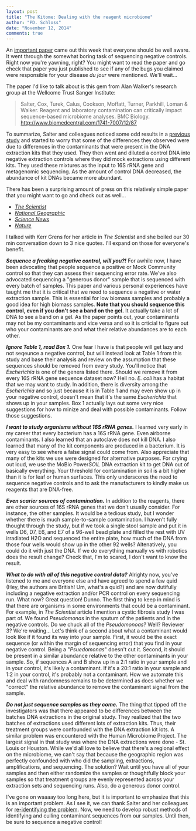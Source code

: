 ```yaml
---
layout: post
title: "The Kitome: Dealing with the reagent microbiome"
author: "PD. Schloss"
date: "November 12, 2014"
comments: true
---
```


An [important paper](http://www.biomedcentral.com/1741-7007/12/87) came out this
week that everyone should be well aware. It went through the somewhat boring
task of sequencing negative controls. Right now you're yawning, right? You might
want to read the paper and go check that paper you just published to see if any
of the bugs you claimed were responsible for your disease *du jour* were
mentioned. We'll wait...

The paper I'd like to talk about is this gem from Alan Walker's research group
at the Wellcome Trust Sanger Institute:

> Salter, Cox, Turek, Calus, Cookson, Moffatt, Turner, Parkhill, Loman & Walker.
> Reagent and laboratory contamination can critically impact sequence-based
> microbiome analyses. BMC Biology. http://www.biomedcentral.com/1741-7007/12/87

To summarize, Salter and colleagues noticed some odd results in a [previous
study](http://www.plosone.org/article/info%3Adoi%2F10.1371%2Fjournal.pone.0038271)
and started to worry that some of the differences they observed were due to
differences in the contaminants that were present in the DNA extraction kits
that they used. They then went and diluted a control DNA into negative
extraction controls where they did mock extractions using different kits. They
used these mixtures as the input to 16S rRNA gene and metagenomic sequencing.
As the amount of control DNA decreased, the abundance of kit DNAs became more
abundant.

There has been a surprising amount of press on this relatively simple paper that
you might want to go and check out as well...

* [*The Scientist*](http://www.the-scientist.com/?articles.view/articleNo/41421/title/DNA-Extraction-Kits-Contaminated/)
* [*National Geographic*](http://phenomena.nationalgeographic.com/2014/11/11/contaminomics-why-some-microbiome-studies-may-be-wrong/)
* [*Science News*](http://news.sciencemag.org/biology/2014/11/contamination-plagues-some-microbiome-studies)
* [*Nature*](http://www.nature.com/news/microbiome-science-threatened-by-contamination-1.16327)

I talked with Kerr Grens for her article in *The Scientist* and she boiled our
30 min conversation down to 3 nice quotes. I'll expand on those for everyone's
benefit.


***Sequence a freaking negative control, will you?!*** For awhile now, I have
been advocating that people sequence a positive or Mock Community control so
that they can assess their sequencing error rate. We've also advocated
sequencing a "generous donor" sample that is sequenced with every batch of
samples. This paper and various personal experiences have taught me that it is
critical that we need to sequence a negative or water extraction sample. This is
essential for low biomass samples and probably a good idea for high biomass
samples. **Note that you should sequence this control, even if you don't see a
band on the gel.** It actually take a lot of DNA to see a band on a gel. As the
paper points out, your contaminants may not be my contaminants and vice versa
and so it is crticial to figure out who your contaminants are and what their
relative abundances are to each other.


***Ignore Table 1, read Box 1.*** One fear I have is that people will get lazy
and not seqeunce a negative control, but will instead look at Table 1 from this
study and base their analysis and review on the assumption that these sequences
should be removed from every study. You'll notice that *Escherichia* is one of
the genera listed there. Should we remove it from every 16S rRNA gene sequence
dataset now? Hell no. *E. coli* has a habitat that we may want to study. In
addition, there is diversity among the *Escherichia* and so just because it is in
Table 1 and may even show up in your negative control, doesn't mean that it's the
same *Escherichia* that shows up in your samples. Box 1 actually lays out some
very nice suggestions for how to minize and deal with possible contaminants.
Follow those suggestions.


***I want to study organisms without 16S rRNA genes.*** I learned very early in
my career that every bacterium has a 16S rRNA gene. Even airborne contaminants.
I also learned that an autoclave does not kill DNA. I also learned that many of
the kit components are produced in a bacterium. It is very easy to see where a
false signal could come from. Also appreciate that many of the kits we use were
designed for alternative purposes. For crying out loud, we use the MoBio
Power*SOIL* DNA extraction kit to get DNA out of basically everything. Your
threshold for contamination in soil is a bit higher than it is for leaf or human
surfaces. This only underscores the need to sequence negative controls and to
ask the manufacturers to kindly make us reagents that are DNA-free.


***Even scarier sources of contamination.*** In addition to the reagents, there
are other sources of 16S rRNA genes that we don't usually consider. For
instance, the other samples. It would be a tedious study, but I wonder whether
there is much sample-to-sample contamination. I haven't fully thought through
the study, but if we took a single stool sample and put it in wells D6, D7, E6,
and E7 of a 96-well bead plate and filled the rest with UV irradiated H2O and
sequenced the entire plate, how much of the DNA from those four wells would show
up in the other 92 wells? Altenatively, you could do it with just the DNA. If we
do everything manually vs with robotics does the result change? Check that, I'm
to scared, I don't want to know the result.


***What to do with all of this negative control data?*** Alrighty now, you've
listened to me and everyone else and have agreed to spend a few quid (Hey, the
authors are British! Um, what's a quid?) and are now dutifully including a
negative extraction and/or PCR control on every sequencing run. What now? Great
question! Dunno. The first thing to keep in mind is that there are organisms in
some environments that could be a contaminant. For example, in *The Scientist*
article I mention a cystic fibrosis study I was part of. We found *Pseudomonas*
in the sputum of the patients and in the negative controls. Do we chuck all of
the *Pseudomonoas*? Well? Reviewer 3? We're waiting... Let's think of a second
about what a contaminant would look like if it found its way into your sample.
First, it would be the exact sequence (or within the margin of sequencing
error) that you find in your negative control. Being a "*Psuedomonas*" doesn't
cut it. Second, it should be present in a similar abundance relative to the
other contaminants in your sample. So, if sequences A and B show up in a 2:1
ratio in your sample and in your control, it's likely a contaminant. If it's a
20:1 ratio in your sample and 1:2 in your control, it's probably not a
contaminant. How we automate this and deal with randomness remains to be
determined as does whether we "correct" the relative abundance to remove the
contaminant signal from the sample.


***Do not just sequence samples as they come.*** The thing that tipped off the
investigators was that there appeared to be differences between the batches DNA
extractions in the original study. They realized that the two batches of
extractions used different lots of extraction kits. Thus, their treatment groups
were confounded with the DNA extraction kit lots. A similar problem was
encountered with the Human Microbiome Project. The largest signal in that study
was where the DNA extractions were done - St. Louis or Houston. While we'd all
love to believe that there's a regional effect on the microbiome, we can't say
that because the geographic region was perfectly confounded with who did the
sampling, extractions, amplifications, and sequencing. The solution? Wait until
you have all of your samples and then either randomize the samples or
thoughtfully block your samples so that treatment groups are evenly represented
across your extraction sets and sequencing runs. Also, do a generous donor
control.


I've gone on waaaay too long here, but it is important to emphasize that this
is an important problem. As I see it, we can thank Salter and her colleagues for
[re-identifying the problem](http://aem.asm.org/content/64/8/3110.full). Now, we
need to develop robust methods of identifying and culling contaminant
sequences from our samples. Until then, be sure to sequence a negative control!
